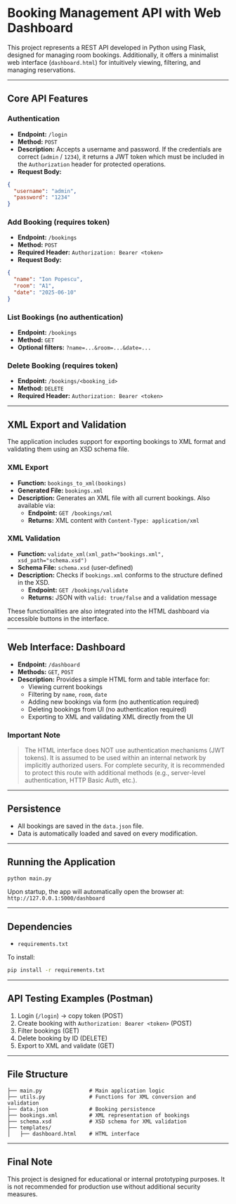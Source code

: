 # Booking Management API with Web Dashboard

This project represents a REST API developed in Python using Flask, designed for managing room bookings. Additionally, it offers a minimalist web interface (`dashboard.html`) for intuitively viewing, filtering, and managing reservations.

---

## Core API Features

### Authentication
- **Endpoint:** `/login`  
- **Method:** `POST`  
- **Description:** Accepts a username and password. If the credentials are correct (`admin` / `1234`), it returns a JWT token which must be included in the `Authorization` header for protected operations.  
- **Request Body:**
```json
{
  "username": "admin",
  "password": "1234"
}
```

### Add Booking (requires token)
- **Endpoint:** `/bookings`  
- **Method:** `POST`  
- **Required Header:** `Authorization: Bearer <token>`  
- **Request Body:**
```json
{
  "name": "Ion Popescu",
  "room": "A1",
  "date": "2025-06-10"
}
```

### List Bookings (no authentication)
- **Endpoint:** `/bookings`  
- **Method:** `GET`  
- **Optional filters:** `?name=...&room=...&date=...`

### Delete Booking (requires token)
- **Endpoint:** `/bookings/<booking_id>`  
- **Method:** `DELETE`  
- **Required Header:** `Authorization: Bearer <token>`

---

## XML Export and Validation

The application includes support for exporting bookings to XML format and validating them using an XSD schema file.

### XML Export
- **Function:** `bookings_to_xml(bookings)`  
- **Generated File:** `bookings.xml`  
- **Description:** Generates an XML file with all current bookings. Also available via:  
  - **Endpoint:** `GET /bookings/xml`  
  - **Returns:** XML content with `Content-Type: application/xml`

### XML Validation
- **Function:** `validate_xml(xml_path="bookings.xml", xsd_path="schema.xsd")`  
- **Schema File:** `schema.xsd` (user-defined)  
- **Description:** Checks if `bookings.xml` conforms to the structure defined in the XSD.  
  - **Endpoint:** `GET /bookings/validate`  
  - **Returns:** JSON with `valid: true/false` and a validation message

These functionalities are also integrated into the HTML dashboard via accessible buttons in the interface.

---

## Web Interface: Dashboard

- **Endpoint:** `/dashboard`  
- **Methods:** `GET`, `POST`  
- **Description:** Provides a simple HTML form and table interface for:
  - Viewing current bookings
  - Filtering by `name`, `room`, `date`
  - Adding new bookings via form (no authentication required)
  - Deleting bookings from UI (no authentication required)
  - Exporting to XML and validating XML directly from the UI

### Important Note
> The HTML interface does NOT use authentication mechanisms (JWT tokens). It is assumed to be used within an internal network by implicitly authorized users. For complete security, it is recommended to protect this route with additional methods (e.g., server-level authentication, HTTP Basic Auth, etc.).

---

## Persistence

- All bookings are saved in the `data.json` file.
- Data is automatically loaded and saved on every modification.

---

## Running the Application

```bash
python main.py
```

Upon startup, the app will automatically open the browser at:  
`http://127.0.0.1:5000/dashboard`

---

## Dependencies

- `requirements.txt`

To install:
```bash
pip install -r requirements.txt
```

---

## API Testing Examples (Postman)

1. Login (`/login`) → copy token (POST)  
2. Create booking with `Authorization: Bearer <token>` (POST)  
3. Filter bookings (GET)  
4. Delete booking by ID (DELETE)  
5. Export to XML and validate (GET)

---

## File Structure

```
├── main.py               # Main application logic
├── utils.py              # Functions for XML conversion and validation
├── data.json             # Booking persistence
├── bookings.xml          # XML representation of bookings
├── schema.xsd            # XSD schema for XML validation
├── templates/
│   ├── dashboard.html    # HTML interface
```

---

## Final Note

This project is designed for educational or internal prototyping purposes. It is not recommended for production use without additional security measures.
